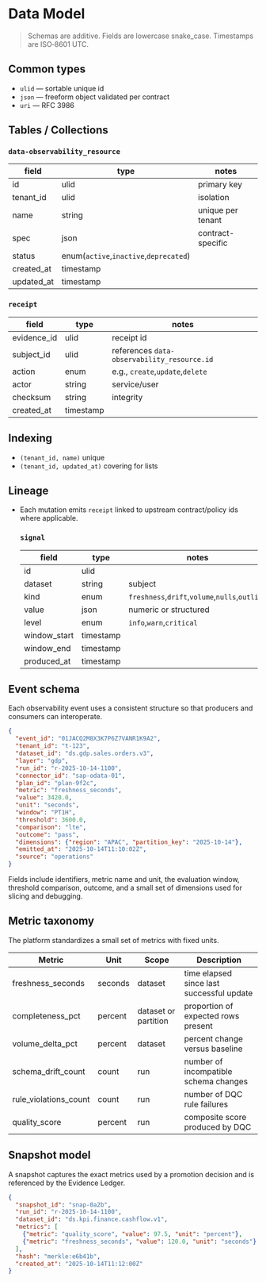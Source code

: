 # Data Model

> Schemas are additive. Fields are lowercase snake_case. Timestamps are ISO‑8601 UTC.

## Common types
- `ulid` — sortable unique id
- `json` — freeform object validated per contract
- `uri` — RFC 3986

## Tables / Collections
### `data-observability_resource`
| field | type | notes |
|---|---|---|
| id | ulid | primary key |
| tenant_id | ulid | isolation |
| name | string | unique per tenant |
| spec | json | contract-specific |
| status | enum(`active`,`inactive`,`deprecated`) | |
| created_at | timestamp | |
| updated_at | timestamp | |

### `receipt`
| field | type | notes |
|---|---|---|
| evidence_id | ulid | receipt id |
| subject_id | ulid | references `data-observability_resource.id` |
| action | enum | e.g., `create`,`update`,`delete` |
| actor | string | service/user |
| checksum | string | integrity |
| created_at | timestamp | |

## Indexing
- `(tenant_id, name)` unique
- `(tenant_id, updated_at)` covering for lists

## Lineage
- Each mutation emits `receipt` linked to upstream contract/policy ids where applicable.

    ### `signal`
    | field | type | notes |
    |---|---|---|
    | id | ulid | |
    | dataset | string | subject |
    | kind | enum | `freshness`,`drift`,`volume`,`nulls`,`outlier` |
    | value | json | numeric or structured |
    | level | enum | `info`,`warn`,`critical` |
    | window_start | timestamp | |
    | window_end | timestamp | |
    | produced_at | timestamp | |

## Event schema

Each observability event uses a consistent structure so that producers and consumers can interoperate.

```json
{
  "event_id": "01JACQ2M8X3K7P6Z7VANR1K9A2",
  "tenant_id": "t-123",
  "dataset_id": "ds.gdp.sales.orders.v3",
  "layer": "gdp",
  "run_id": "r-2025-10-14-1100",
  "connector_id": "sap-odata-01",
  "plan_id": "plan-9f2c",
  "metric": "freshness_seconds",
  "value": 3420.0,
  "unit": "seconds",
  "window": "PT1H",
  "threshold": 3600.0,
  "comparison": "lte",
  "outcome": "pass",
  "dimensions": {"region": "APAC", "partition_key": "2025-10-14"},
  "emitted_at": "2025-10-14T11:10:02Z",
  "source": "operations"
}
```
Fields include identifiers, metric name and unit, the evaluation window, threshold comparison, outcome, and a small set of dimensions used for slicing and debugging.

## Metric taxonomy

The platform standardizes a small set of metrics with fixed units.

| Metric | Unit | Scope | Description |
|---|---|---|---|
| freshness_seconds | seconds | dataset | time elapsed since last successful update |
| completeness_pct | percent | dataset or partition | proportion of expected rows present |
| volume_delta_pct | percent | dataset | percent change versus baseline |
| schema_drift_count | count | run | number of incompatible schema changes |
| rule_violations_count | count | run | number of DQC rule failures |
| quality_score | percent | run | composite score produced by DQC |

## Snapshot model

A snapshot captures the exact metrics used by a promotion decision and is referenced by the Evidence Ledger.

```json
{
  "snapshot_id": "snap-0a2b",
  "run_id": "r-2025-10-14-1100",
  "dataset_id": "ds.kpi.finance.cashflow.v1",
  "metrics": [
    {"metric": "quality_score", "value": 97.5, "unit": "percent"},
    {"metric": "freshness_seconds", "value": 120.0, "unit": "seconds"}
  ],
  "hash": "merkle:e6b41b",
  "created_at": "2025-10-14T11:12:00Z"
}
```
